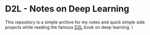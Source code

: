 # D2L - Notes on Deep Learning
This repository is a simple archive for my notes and quick simple side projects while reading the famous [D2L](d2l.ai) book on deep learning. \
